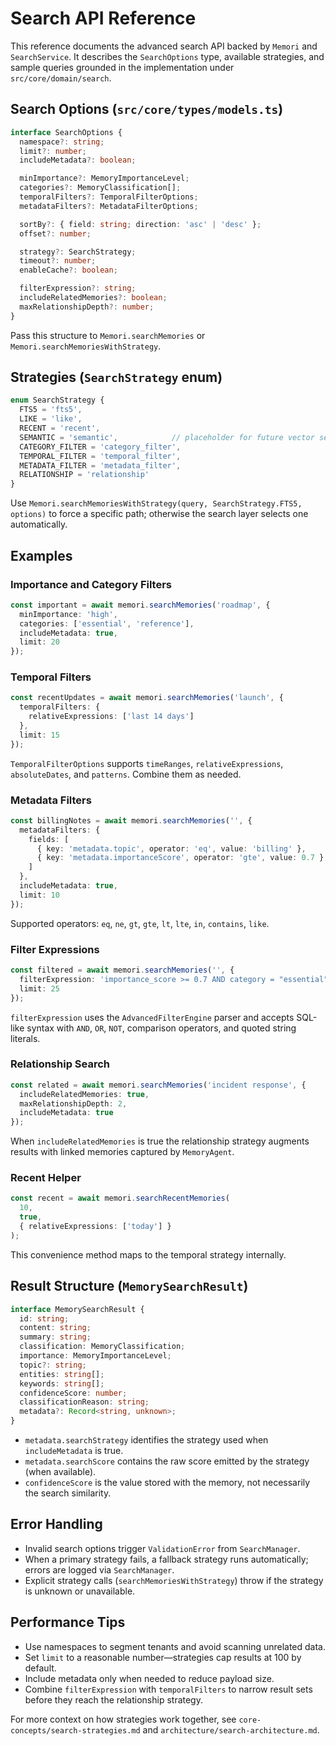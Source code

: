 # Search API Reference

This reference documents the advanced search API backed by `Memori` and `SearchService`. It describes the `SearchOptions` type, available strategies, and sample queries grounded in the implementation under `src/core/domain/search`.

## Search Options (`src/core/types/models.ts`)

```typescript
interface SearchOptions {
  namespace?: string;
  limit?: number;
  includeMetadata?: boolean;

  minImportance?: MemoryImportanceLevel;
  categories?: MemoryClassification[];
  temporalFilters?: TemporalFilterOptions;
  metadataFilters?: MetadataFilterOptions;

  sortBy?: { field: string; direction: 'asc' | 'desc' };
  offset?: number;

  strategy?: SearchStrategy;
  timeout?: number;
  enableCache?: boolean;

  filterExpression?: string;
  includeRelatedMemories?: boolean;
  maxRelationshipDepth?: number;
}
```

Pass this structure to `Memori.searchMemories` or `Memori.searchMemoriesWithStrategy`.

## Strategies (`SearchStrategy` enum)

```typescript
enum SearchStrategy {
  FTS5 = 'fts5',
  LIKE = 'like',
  RECENT = 'recent',
  SEMANTIC = 'semantic',            // placeholder for future vector search backends
  CATEGORY_FILTER = 'category_filter',
  TEMPORAL_FILTER = 'temporal_filter',
  METADATA_FILTER = 'metadata_filter',
  RELATIONSHIP = 'relationship'
}
```

Use `Memori.searchMemoriesWithStrategy(query, SearchStrategy.FTS5, options)` to force a specific path; otherwise the search layer selects one automatically.

## Examples

### Importance and Category Filters

```typescript
const important = await memori.searchMemories('roadmap', {
  minImportance: 'high',
  categories: ['essential', 'reference'],
  includeMetadata: true,
  limit: 20
});
```

### Temporal Filters

```typescript
const recentUpdates = await memori.searchMemories('launch', {
  temporalFilters: {
    relativeExpressions: ['last 14 days']
  },
  limit: 15
});
```

`TemporalFilterOptions` supports `timeRanges`, `relativeExpressions`, `absoluteDates`, and `patterns`. Combine them as needed.

### Metadata Filters

```typescript
const billingNotes = await memori.searchMemories('', {
  metadataFilters: {
    fields: [
      { key: 'metadata.topic', operator: 'eq', value: 'billing' },
      { key: 'metadata.importanceScore', operator: 'gte', value: 0.7 }
    ]
  },
  includeMetadata: true,
  limit: 10
});
```

Supported operators: `eq`, `ne`, `gt`, `gte`, `lt`, `lte`, `in`, `contains`, `like`.

### Filter Expressions

```typescript
const filtered = await memori.searchMemories('', {
  filterExpression: 'importance_score >= 0.7 AND category = "essential"',
  limit: 25
});
```

`filterExpression` uses the `AdvancedFilterEngine` parser and accepts SQL-like syntax with `AND`, `OR`, `NOT`, comparison operators, and quoted string literals.

### Relationship Search

```typescript
const related = await memori.searchMemories('incident response', {
  includeRelatedMemories: true,
  maxRelationshipDepth: 2,
  includeMetadata: true
});
```

When `includeRelatedMemories` is true the relationship strategy augments results with linked memories captured by `MemoryAgent`.

### Recent Helper

```typescript
const recent = await memori.searchRecentMemories(
  10,
  true,
  { relativeExpressions: ['today'] }
);
```

This convenience method maps to the temporal strategy internally.

## Result Structure (`MemorySearchResult`)

```typescript
interface MemorySearchResult {
  id: string;
  content: string;
  summary: string;
  classification: MemoryClassification;
  importance: MemoryImportanceLevel;
  topic?: string;
  entities: string[];
  keywords: string[];
  confidenceScore: number;
  classificationReason: string;
  metadata?: Record<string, unknown>;
}
```

- `metadata.searchStrategy` identifies the strategy used when `includeMetadata` is true.
- `metadata.searchScore` contains the raw score emitted by the strategy (when available).
- `confidenceScore` is the value stored with the memory, not necessarily the search similarity.

## Error Handling

- Invalid search options trigger `ValidationError` from `SearchManager`.
- When a primary strategy fails, a fallback strategy runs automatically; errors are logged via `SearchManager`.
- Explicit strategy calls (`searchMemoriesWithStrategy`) throw if the strategy is unknown or unavailable.

## Performance Tips

- Use namespaces to segment tenants and avoid scanning unrelated data.
- Set `limit` to a reasonable number—strategies cap results at 100 by default.
- Include metadata only when needed to reduce payload size.
- Combine `filterExpression` with `temporalFilters` to narrow result sets before they reach the relationship strategy.

For more context on how strategies work together, see `core-concepts/search-strategies.md` and `architecture/search-architecture.md`.
